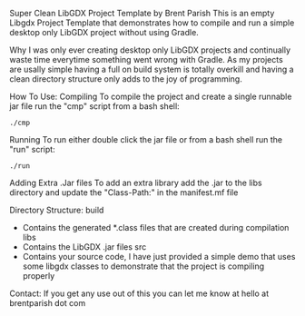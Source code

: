 Super Clean LibGDX Project Template by Brent Parish
 This is an empty Libgdx Project Template that demonstrates how to compile and run a simple desktop only LibGDX project without using Gradle.

Why
 I was only ever creating desktop only LibGDX projects and continually waste time everytime something went wrong with Gradle. As my projects are
 usally simple having a full on build system is totally overkill and having a clean directory structure only adds to the joy of programming.

How To Use:
 Compiling 
  To compile the project and create a single runnable jar file run the "cmp" script from a bash shell:

	./cmp

 Running
  To run either double click the jar file or from a bash shell run the "run" script:

	./run

 Adding Extra .Jar files
  To add an extra library add the .jar to the libs directory and update the "Class-Path:" in the manifest.mf file

Directory Structure:
 build
  - Contains the generated *.class files that are created during compilation
 libs
  - Contains the LibGDX .jar files
 src
  - Contains your source code, I have just provided a simple demo that uses some libgdx classes to demonstrate that the project
  is compiling properly

Contact:
If you get any use out of this you can let me know at hello at brentparish dot com
